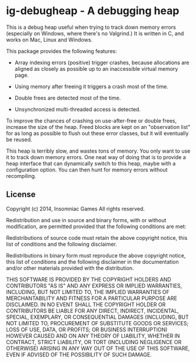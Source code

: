 ig-debugheap - A debugging heap
=============================================================================

This is a debug heap useful when trying to track down memory errors (especially
on Windows, where there's no Valgrind.) It is written in C, and works on Mac,
Linux and Windows.

This package provides the following features:

- Array indexing errors (positive) trigger crashes, because allocations are
  aligned as closely as possible up to an inaccessible virtual memory page.

- Using memory after freeing it triggers a crash most of the time.

- Double frees are detected most of the time.

- Unsynchronized multi-threaded access is detected.

To improve the chances of crashing on use-after-free or double frees,
increase the size of the heap. Freed blocks are kept on an "observation
list" for as long as possible to flush out these error classes, but it will
eventually be reused.

This heap is terribly slow, and wastes tons of memory. You only want to use
it to track down memory errors. One neat way of doing that is to provide a
heap interface that can dynamically switch to this heap, maybe with a
configuration option. You can then hunt for memory errors without recompiling.

License
-----------------------------------------------------------------------------
Copyright (c) 2014, Insomniac Games
All rights reserved.

Redistribution and use in source and binary forms, with or without
modification, are permitted provided that the following conditions are met:

Redistributions of source code must retain the above copyright notice, this
list of conditions and the following disclaimer.

Redistributions in binary form must reproduce the above copyright notice, this
list of conditions and the following disclaimer in the documentation and/or
other materials provided with the distribution.

THIS SOFTWARE IS PROVIDED BY THE COPYRIGHT HOLDERS AND CONTRIBUTORS "AS IS" AND
ANY EXPRESS OR IMPLIED WARRANTIES, INCLUDING, BUT NOT LIMITED TO, THE IMPLIED
WARRANTIES OF MERCHANTABILITY AND FITNESS FOR A PARTICULAR PURPOSE ARE
DISCLAIMED. IN NO EVENT SHALL THE COPYRIGHT HOLDER OR CONTRIBUTORS BE LIABLE
FOR ANY DIRECT, INDIRECT, INCIDENTAL, SPECIAL, EXEMPLARY, OR CONSEQUENTIAL
DAMAGES (INCLUDING, BUT NOT LIMITED TO, PROCUREMENT OF SUBSTITUTE GOODS OR
SERVICES; LOSS OF USE, DATA, OR PROFITS; OR BUSINESS INTERRUPTION) HOWEVER
CAUSED AND ON ANY THEORY OF LIABILITY, WHETHER IN CONTRACT, STRICT LIABILITY,
OR TORT (INCLUDING NEGLIGENCE OR OTHERWISE) ARISING IN ANY WAY OUT OF THE USE
OF THIS SOFTWARE, EVEN IF ADVISED OF THE POSSIBILITY OF SUCH DAMAGE.
